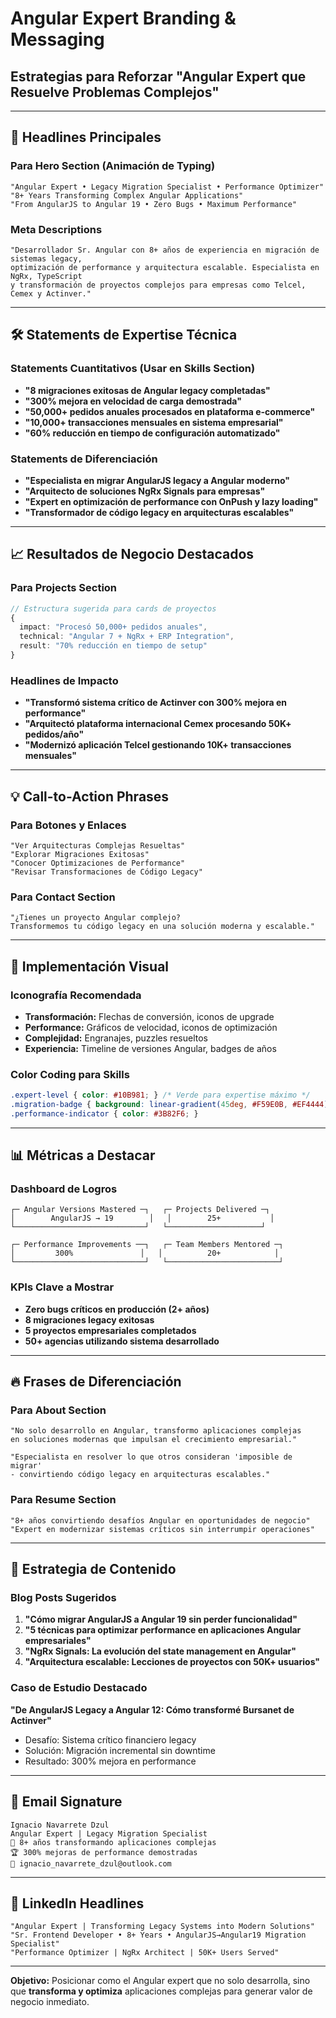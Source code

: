 # Angular Expert Branding & Messaging
## Estrategias para Reforzar "Angular Expert que Resuelve Problemas Complejos"

---

## 🎯 Headlines Principales

### Para Hero Section (Animación de Typing)
```
"Angular Expert • Legacy Migration Specialist • Performance Optimizer"
"8+ Years Transforming Complex Angular Applications"
"From AngularJS to Angular 19 • Zero Bugs • Maximum Performance"
```

### Meta Descriptions
```
"Desarrollador Sr. Angular con 8+ años de experiencia en migración de sistemas legacy, 
optimización de performance y arquitectura escalable. Especialista en NgRx, TypeScript 
y transformación de proyectos complejos para empresas como Telcel, Cemex y Actinver."
```

---

## 🛠️ Statements de Expertise Técnica

### Statements Cuantitativos (Usar en Skills Section)
- **"8 migraciones exitosas de Angular legacy completadas"**
- **"300% mejora en velocidad de carga demostrada"** 
- **"50,000+ pedidos anuales procesados en plataforma e-commerce"**
- **"10,000+ transacciones mensuales en sistema empresarial"**
- **"60% reducción en tiempo de configuración automatizado"**

### Statements de Diferenciación
- **"Especialista en migrar AngularJS legacy a Angular moderno"**
- **"Arquitecto de soluciones NgRx Signals para empresas"**  
- **"Expert en optimización de performance con OnPush y lazy loading"**
- **"Transformador de código legacy en arquitecturas escalables"**

---

## 📈 Resultados de Negocio Destacados

### Para Projects Section
```typescript
// Estructura sugerida para cards de proyectos
{
  impact: "Procesó 50,000+ pedidos anuales",
  technical: "Angular 7 + NgRx + ERP Integration",
  result: "70% reducción en tiempo de setup"
}
```

### Headlines de Impacto
- **"Transformó sistema crítico de Actinver con 300% mejora en performance"**
- **"Arquitectó plataforma internacional Cemex procesando 50K+ pedidos/año"**  
- **"Modernizó aplicación Telcel gestionando 10K+ transacciones mensuales"**

---

## 💡 Call-to-Action Phrases

### Para Botones y Enlaces
```
"Ver Arquitecturas Complejas Resueltas"
"Explorar Migraciones Exitosas"
"Conocer Optimizaciones de Performance" 
"Revisar Transformaciones de Código Legacy"
```

### Para Contact Section
```
"¿Tienes un proyecto Angular complejo? 
Transformemos tu código legacy en una solución moderna y escalable."
```

---

## 🎨 Implementación Visual

### Iconografía Recomendada
- **Transformación:** Flechas de conversión, iconos de upgrade
- **Performance:** Gráficos de velocidad, iconos de optimización  
- **Complejidad:** Engranajes, puzzles resueltos
- **Experiencia:** Timeline de versiones Angular, badges de años

### Color Coding para Skills
```css
.expert-level { color: #10B981; } /* Verde para expertise máximo */
.migration-badge { background: linear-gradient(45deg, #F59E0B, #EF4444); }
.performance-indicator { color: #3B82F6; }
```

---

## 📊 Métricas a Destacar

### Dashboard de Logros
```
┌─ Angular Versions Mastered ─┐   ┌─ Projects Delivered ─┐
│        AngularJS → 19        │   │        25+           │
└─────────────────────────────┘   └─────────────────────┘

┌─ Performance Improvements ──┐   ┌─ Team Members Mentored ─┐  
│         300%               │   │          20+            │
└─────────────────────────────┘   └─────────────────────────┘
```

### KPIs Clave a Mostrar
- **Zero bugs críticos en producción (2+ años)**
- **8 migraciones legacy exitosas**  
- **5 proyectos empresariales completados**
- **50+ agencias utilizando sistema desarrollado**

---

## 🔥 Frases de Diferenciación

### Para About Section
```
"No solo desarrollo en Angular, transformo aplicaciones complejas 
en soluciones modernas que impulsan el crecimiento empresarial."

"Especialista en resolver lo que otros consideran 'imposible de migrar' 
- convirtiendo código legacy en arquitecturas escalables."
```

### Para Resume Section  
```
"8+ años convirtiendo desafíos Angular en oportunidades de negocio"
"Expert en modernizar sistemas críticos sin interrumpir operaciones"
```

---

## 🚀 Estrategia de Contenido

### Blog Posts Sugeridos
1. **"Cómo migrar AngularJS a Angular 19 sin perder funcionalidad"**
2. **"5 técnicas para optimizar performance en aplicaciones Angular empresariales"**  
3. **"NgRx Signals: La evolución del state management en Angular"**
4. **"Arquitectura escalable: Lecciones de proyectos con 50K+ usuarios"**

### Caso de Estudio Destacado
**"De AngularJS Legacy a Angular 12: Cómo transformé Bursanet de Actinver"**
- Desafío: Sistema crítico financiero legacy
- Solución: Migración incremental sin downtime  
- Resultado: 300% mejora en performance

---

## 📧 Email Signature
```
Ignacio Navarrete Dzul
Angular Expert | Legacy Migration Specialist
🚀 8+ años transformando aplicaciones complejas
🏆 300% mejoras de performance demostradas
📧 ignacio_navarrete_dzul@outlook.com
```

---

## 🎯 LinkedIn Headlines
```
"Angular Expert | Transforming Legacy Systems into Modern Solutions"
"Sr. Frontend Developer • 8+ Years • AngularJS→Angular19 Migration Specialist" 
"Performance Optimizer | NgRx Architect | 50K+ Users Served"
```

---

**Objetivo:** Posicionar como el Angular expert que no solo desarrolla, sino que **transforma y optimiza** aplicaciones complejas para generar valor de negocio inmediato.